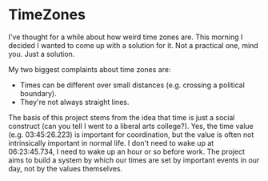 # TimeZones


I've thought for a while about how weird time zones are. This morning I decided I wanted to come up with a solution for it. Not a practical one, mind you. Just a solution. 

My two biggest complaints about time zones are:
* Times can be different over small distances (e.g. crossing a political boundary).
* They're not always straight lines.

The basis of this project stems from the idea that time is just a social construct (can you tell I went to a liberal arts college?). Yes, the time value (e.g. 03:45:26.223) is important for coordination, but the value is often not intrinsically important in normal life. I don't need to wake up at 06:23:45.734, I need to wake up an hour or so before work. The project aims to build a system by which our times are set by important events in our day, not by the values themselves.
